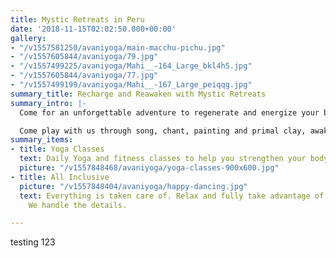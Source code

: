 ```yaml
---
title: Mystic Retreats in Peru
date: '2018-11-15T02:02:50.000+00:00'
gallery:
- "/v1557581250/avaniyoga/main-macchu-pichu.jpg"
- "/v1557605844/avaniyoga/79.jpg"
- "/v1557499225/avaniyoga/Mahi__-164_Large_bkl4h5.jpg"
- "/v1557605844/avaniyoga/77.jpg"
- "/v1557499199/avaniyoga/Mahi__-167_Large_peiqqg.jpg"
summary_title: Recharge and Reawaken with Mystic Retreats
summary_intro: |-
  Come for an unforgettable adventure to regenerate and energize your body, mind, and soul. Sacred Rituals in powerful ancient temples, Deep emotional and psychic cleansing through breathwork journeys; shamanic wisdom and meditations from Peru, Mexico, Hawaii; Egyptian Alchemy to transform and awaken consciousness; Yoga to open and strengthen the body: It is a multi-dimensional renewal of body, pysche, and spirit.

  Come play with us through song, chant, painting and primal clay, awakening and liberating the child within. Enter into the magic world of Dreamtime through Sacred Plants and Spirit Journeys. 6 days and nights in the magic lands of Peru, Brazil, and Chile. All meals, accomodations, and ground transport included.
summary_items:
- title: Yoga Classes
  text: Daily Yoga and fitness classes to help you strengthen your body and mind.
  picture: "/v1557848468/avaniyoga/yoga-classes-900x600.jpg"
- title: All Inclusive
  picture: "/v1557848404/avaniyoga/happy-dancing.jpg"
  text: Everything is taken care of. Relax and fully take advantage of your time.
    We handle the details.

---
```

testing 123